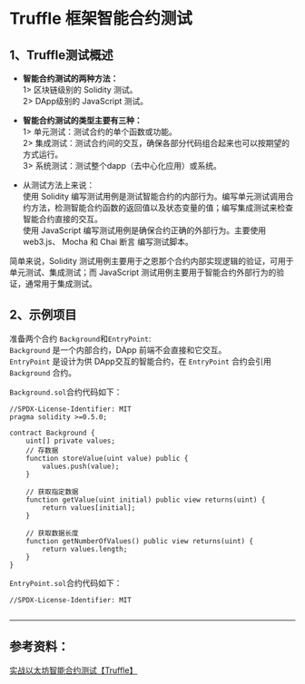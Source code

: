 # Truffle 框架智能合约测试    
## 1、Truffle测试概述
- **智能合约测试的两种方法：**  
  1> 区块链级别的 Solidity 测试。  
  2> DApp级别的 JavaScript 测试。
    
- **智能合约测试的类型主要有三种：**   
  1> 单元测试：测试合约的单个函数或功能。  
  2> 集成测试：测试合约间的交互，确保各部分代码组合起来也可以按期望的方式运行。  
  3> 系统测试：测试整个dapp（去中心化应用）或系统。

- 从测试方法上来说：  
  使用 Solidity 编写测试用例是测试智能合约的内部行为。编写单元测试调用合约方法，检测智能合约函数的返回值以及状态变量的值；编写集成测试来检查智能合约直接的交互。  
  使用 JavaScript 编写测试用例是确保合约正确的外部行为。主要使用web3.js、 Mocha 和 Chai 断言 编写测试脚本。

 简单来说，Solidity 测试用例主要用于之恩那个合约内部实现逻辑的验证，可用于单元测试、集成测试；而 JavaScript 测试用例主要用于智能合约外部行为的验证，通常用于集成测试。  

## 2、示例项目  
准备两个合约 `Background`和`EntryPoint`:   
`Background` 是一个内部合约，DApp 前端不会直接和它交互。  
`EntryPoint` 是设计为供 DApp交互的智能合约，在 `EntryPoint` 合约会引用 `Background` 合约。

`Background.sol`合约代码如下：  
```solidity
//SPDX-License-Identifier: MIT
pragma solidity >=0.5.0;

contract Background {
    uint[] private values;
    // 存数据
    function storeValue(uint value) public {
        values.push(value);
    }

    // 获取指定数据
    function getValue(uint initial) public view returns(uint) {
        return values[initial];
    }

    // 获取数据长度
    function getNumberOfValues() public view returns(uint) {
        return values.length;
    }
}
```
`EntryPoint.sol`合约代码如下：
```solidity
//SPDX-License-Identifier: MIT


```



--------------------
## 参考资料：  
[实战以太坊智能合约测试【Truffle】](https://developer.aliyun.com/article/751576)
